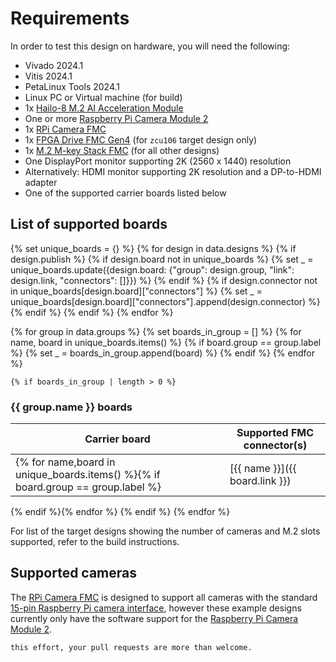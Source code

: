# Requirements

In order to test this design on hardware, you will need the following:

* Vivado 2024.1
* Vitis 2024.1
* PetaLinux Tools 2024.1
* Linux PC or Virtual machine (for build)
* 1x [Hailo-8 M.2 AI Acceleration Module](https://hailo.ai/products/ai-accelerators/hailo-8-m2-ai-acceleration-module/)
* One or more [Raspberry Pi Camera Module 2]
* 1x [RPi Camera FMC]
* 1x [FPGA Drive FMC Gen4] (for `zcu106` target design only)
* 1x [M.2 M-key Stack FMC] (for all other designs)
* One DisplayPort monitor supporting 2K (2560 x 1440) resolution
* Alternatively: HDMI monitor supporting 2K resolution and a DP-to-HDMI adapter
* One of the supported carrier boards listed below

## List of supported boards

{% set unique_boards = {} %}
{% for design in data.designs %}
	{% if design.publish %}
	    {% if design.board not in unique_boards %}
	        {% set _ = unique_boards.update({design.board: {"group": design.group, "link": design.link, "connectors": []}}) %}
	    {% endif %}
	    {% if design.connector not in unique_boards[design.board]["connectors"] %}
	    	{% set _ = unique_boards[design.board]["connectors"].append(design.connector) %}
	    {% endif %}
	{% endif %}
{% endfor %}

{% for group in data.groups %}
    {% set boards_in_group = [] %}
    {% for name, board in unique_boards.items() %}
        {% if board.group == group.label %}
            {% set _ = boards_in_group.append(board) %}
        {% endif %}
    {% endfor %}

    {% if boards_in_group | length > 0 %}
### {{ group.name }} boards

| Carrier board        | Supported FMC connector(s)    |
|---------------------|--------------|
{% for name,board in unique_boards.items() %}{% if board.group == group.label %}| [{{ name }}]({{ board.link }}) | {% for connector in board.connectors %}{{ connector }} {% endfor %} |
{% endif %}{% endfor %}
{% endif %}
{% endfor %}

For list of the target designs showing the number of cameras and M.2 slots supported, refer to the build instructions.

## Supported cameras

The [RPi Camera FMC] is designed to support all cameras with the standard
[15-pin Raspberry Pi camera interface](https://camerafmc.com/docs/rpi-camera-fmc/detailed-description/#camera-connectors),
however these example designs currently only have the software support for the [Raspberry Pi Camera Module 2].

```{tip} We're working on developing software support for more cameras. If you'd like to help with
this effort, your pull requests are more than welcome.
```

[RPi Camera FMC]: https://camerafmc.com/docs/rpi-camera-fmc/overview/
[Digilent Pcam 5C]: https://digilent.com/shop/pcam-5c-5-mp-fixed-focus-color-camera-module/
[Raspberry Pi Camera Module 2]: https://www.raspberrypi.com/products/camera-module-v2/
[FPGA Drive FMC Gen4]: https://www.fpgadrive.com/docs/fpga-drive-fmc-gen4/overview/
[M.2 M-key Stack FMC]: https://www.fpgadrive.com/docs/m2-mkey-stack-fmc/overview/

